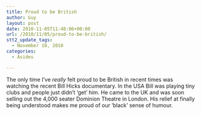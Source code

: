 ```yaml
---
title: Proud to be British
author: Guy
layout: post
date: 2010-11-05T11:48:06+00:00
url: /2010/11/05/proud-to-be-british/
stt2_update_tags:
  - November 10, 2010
categories:
  - Asides

---
```

The only time I&#8217;ve *really* felt proud to be British in recent times was watching the recent Bill Hicks documentary. In the USA Bill was playing tiny clubs and people just didn&#8217;t &#8216;get&#8217; him. He came to the UK and was soon selling out the 4,000 seater Dominion Theatre in London. His relief at finally being understood makes me proud of our &#8216;black&#8217; sense of humour.
